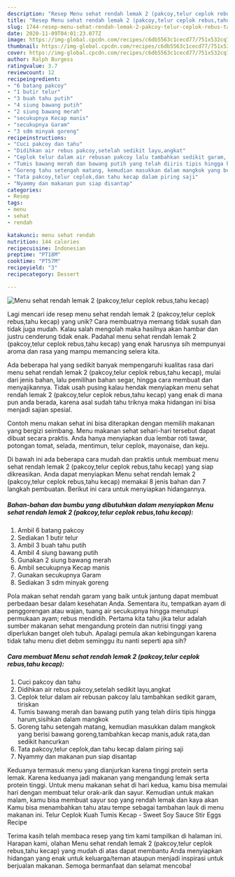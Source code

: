 ```yaml
---
description: "Resep Menu sehat rendah lemak 2 (pakcoy,telur ceplok rebus,tahu kecap) yang Lezat Sekali"
title: "Resep Menu sehat rendah lemak 2 (pakcoy,telur ceplok rebus,tahu kecap) yang Lezat Sekali"
slug: 1744-resep-menu-sehat-rendah-lemak-2-pakcoy-telur-ceplok-rebus-tahu-kecap-yang-lezat-sekali
date: 2020-11-09T04:01:23.077Z
image: https://img-global.cpcdn.com/recipes/c6db5563c1cecd77/751x532cq70/menu-sehat-rendah-lemak-2-pakcoytelur-ceplok-rebustahu-kecap-foto-resep-utama.jpg
thumbnail: https://img-global.cpcdn.com/recipes/c6db5563c1cecd77/751x532cq70/menu-sehat-rendah-lemak-2-pakcoytelur-ceplok-rebustahu-kecap-foto-resep-utama.jpg
cover: https://img-global.cpcdn.com/recipes/c6db5563c1cecd77/751x532cq70/menu-sehat-rendah-lemak-2-pakcoytelur-ceplok-rebustahu-kecap-foto-resep-utama.jpg
author: Ralph Burgess
ratingvalue: 3.7
reviewcount: 12
recipeingredient:
- "6 batang pakcoy"
- "1 butir telur"
- "3 buah tahu putih"
- "4 siung bawang putih"
- "2 siung bawang merah"
- "secukupnya Kecap manis"
- "secukupnya Garam"
- "3 sdm minyak goreng"
recipeinstructions:
- "Cuci pakcoy dan tahu"
- "Didihkan air rebus pakcoy,setelah sedikit layu,angkat"
- "Ceplok telur dalam air rebusan pakcoy lalu tambahkan sedikit garam, tiriskan"
- "Tumis bawang merah dan bawang putih yang telah diiris tipis hingga harum,sisihkan dalam mangkok"
- "Goreng tahu setengah matang, kemudian masukkan dalam mangkok yang berisi bawang goreng,tambahkan kecap manis,aduk rata,dan sedikit hancurkan"
- "Tata pakcoy,telur ceplok,dan tahu kecap dalam piring saji"
- "Nyammy dan makanan pun siap disantap"
categories:
- Resep
tags:
- menu
- sehat
- rendah

katakunci: menu sehat rendah 
nutrition: 144 calories
recipecuisine: Indonesian
preptime: "PT18M"
cooktime: "PT57M"
recipeyield: "3"
recipecategory: Dessert

---
```



![Menu sehat rendah lemak 2 (pakcoy,telur ceplok rebus,tahu kecap)](https://img-global.cpcdn.com/recipes/c6db5563c1cecd77/751x532cq70/menu-sehat-rendah-lemak-2-pakcoytelur-ceplok-rebustahu-kecap-foto-resep-utama.jpg)

Lagi mencari ide resep menu sehat rendah lemak 2 (pakcoy,telur ceplok rebus,tahu kecap) yang unik? Cara membuatnya memang tidak susah dan tidak juga mudah. Kalau salah mengolah maka hasilnya akan hambar dan justru cenderung tidak enak. Padahal menu sehat rendah lemak 2 (pakcoy,telur ceplok rebus,tahu kecap) yang enak harusnya sih mempunyai aroma dan rasa yang mampu memancing selera kita.

Ada beberapa hal yang sedikit banyak mempengaruhi kualitas rasa dari menu sehat rendah lemak 2 (pakcoy,telur ceplok rebus,tahu kecap), mulai dari jenis bahan, lalu pemilihan bahan segar, hingga cara membuat dan menyajikannya. Tidak usah pusing kalau hendak menyiapkan menu sehat rendah lemak 2 (pakcoy,telur ceplok rebus,tahu kecap) yang enak di mana pun anda berada, karena asal sudah tahu triknya maka hidangan ini bisa menjadi sajian spesial.

Contoh menu makan sehat ini bisa diterapkan dengan memilih makanan yang bergizi seimbang. Menu makanan sehat sehari-hari tersebut dapat dibuat secara praktis. Anda hanya menyiapkan dua lembar roti tawar, potongan tomat, selada, mentimun, telur ceplok, mayonaise, dan keju.


Di bawah ini ada beberapa cara mudah dan praktis untuk membuat menu sehat rendah lemak 2 (pakcoy,telur ceplok rebus,tahu kecap) yang siap dikreasikan. Anda dapat menyiapkan Menu sehat rendah lemak 2 (pakcoy,telur ceplok rebus,tahu kecap) memakai 8 jenis bahan dan 7 langkah pembuatan. Berikut ini cara untuk menyiapkan hidangannya.

<!--inarticleads1-->

##### Bahan-bahan dan bumbu yang dibutuhkan dalam menyiapkan Menu sehat rendah lemak 2 (pakcoy,telur ceplok rebus,tahu kecap):

1. Ambil 6 batang pakcoy
1. Sediakan 1 butir telur
1. Ambil 3 buah tahu putih
1. Ambil 4 siung bawang putih
1. Gunakan 2 siung bawang merah
1. Ambil secukupnya Kecap manis
1. Gunakan secukupnya Garam
1. Sediakan 3 sdm minyak goreng


Pola makan sehat rendah garam yang baik untuk jantung dapat membuat perbedaan besar dalam kesehatan Anda. Sementara itu, tempatkan ayam di penggorengan atau wajan, tuang air secukupnya hingga menutupi permukaan ayam; rebus mendidih. Pertama kita tahu jika telur adalah sumber makanan sehat mengandung protein dan nutrisi tinggi yang diperlukan banget oleh tubuh. Apalagi pemula akan kebingungan karena tidak tahu menu diet debm seminggu itu nanti seperti apa sih? 

<!--inarticleads2-->

##### Cara membuat Menu sehat rendah lemak 2 (pakcoy,telur ceplok rebus,tahu kecap):

1. Cuci pakcoy dan tahu
1. Didihkan air rebus pakcoy,setelah sedikit layu,angkat
1. Ceplok telur dalam air rebusan pakcoy lalu tambahkan sedikit garam, tiriskan
1. Tumis bawang merah dan bawang putih yang telah diiris tipis hingga harum,sisihkan dalam mangkok
1. Goreng tahu setengah matang, kemudian masukkan dalam mangkok yang berisi bawang goreng,tambahkan kecap manis,aduk rata,dan sedikit hancurkan
1. Tata pakcoy,telur ceplok,dan tahu kecap dalam piring saji
1. Nyammy dan makanan pun siap disantap


Keduanya termasuk menu yang dianjurkan karena tinggi protein serta lemak. Karena keduanya jadi makanan yang mengandung lemak serta protein tinggi. Untuk menu makanan sehat di hari kedua, kamu bisa memulai hari dengan membuat telur orak-arik dan sayur. Kemudian untuk makan malam, kamu bisa membuat sayur sop yang rendah lemak dan kaya akan Kamu bisa menambahkan tahu atau tempe sebagai tambahan lauk di menu makanan ini. Telur Ceplok Kuah Tumis Kecap - Sweet Soy Sauce Stir Eggs Recipe 

Terima kasih telah membaca resep yang tim kami tampilkan di halaman ini. Harapan kami, olahan Menu sehat rendah lemak 2 (pakcoy,telur ceplok rebus,tahu kecap) yang mudah di atas dapat membantu Anda menyiapkan hidangan yang enak untuk keluarga/teman ataupun menjadi inspirasi untuk berjualan makanan. Semoga bermanfaat dan selamat mencoba!
